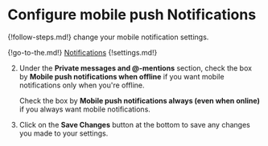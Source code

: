# Configure mobile push Notifications

{!follow-steps.md!} change your mobile notification settings.

{!go-to-the.md!} [Notifications](/#settings/notifications)
{!settings.md!}

2. Under the **Private messages and @-mentions** section, check the
box by **Mobile push notifications when offline** if you
want mobile notifications only when you're offline.

    Check the box by **Mobile push notifications always (even when online)** if
you always want mobile notifications.

4. Click on the **Save Changes** button at the bottom to save any changes you
made to your settings.
